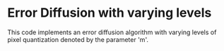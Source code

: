 
# Error Diffusion with varying levels

This code implements an error diffusion algorithm with varying levels of pixel quantization denoted by the parameter 'm'.



 
